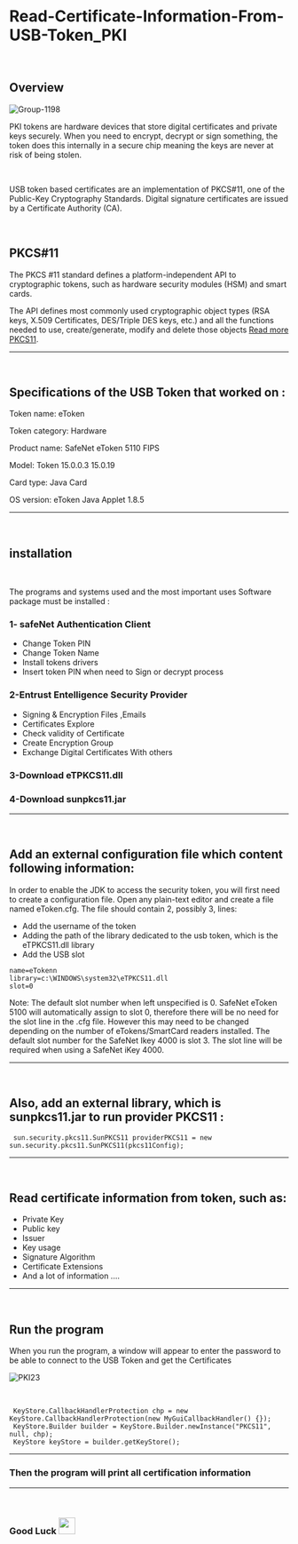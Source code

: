 # Read-Certificate-Information-From-USB-Token_PKI

<br>

## Overview
![Group-1198](https://user-images.githubusercontent.com/70335592/125410523-a0c10980-e3c5-11eb-85c3-e99214753fc5.png)

PKI tokens are hardware devices that store digital certificates and private keys securely. When you need to encrypt, decrypt or sign something, the token does this internally in a secure chip meaning the keys are never at risk of being stolen.
 

<br>

USB token based certificates are an implementation of PKCS#11, one of the Public-Key Cryptography Standards. Digital signature certificates are issued by a Certificate Authority (CA).

<br>



## PKCS#11 

The PKCS #11 standard defines a platform-independent API to cryptographic tokens, such as hardware security modules (HSM) and smart cards.

The API defines most commonly used cryptographic object types (RSA keys, X.509 Certificates, DES/Triple DES keys, etc.) and all the functions needed to use, create/generate, modify and delete those objects [Read more PKCS11]( https://docs.oracle.com/javase/7/docs/technotes/guides/security/p11guide.html#Intro).

---


<br>
 
 ## Specifications of the USB Token that worked on :

Token name: eToken

Token category: Hardware

Product name: SafeNet eToken 5110 FIPS

Model: Token 15.0.0.3 15.0.19

Card type: Java Card

OS version: eToken Java Applet 1.8.5

---
<br>

 ## installation
 
 <br>
 
 The programs and systems used and the most important uses Software package must be installed :

 ### 1- safeNet Authentication Client

* Change Token PIN
* Change Token Name
* Install tokens drivers
* Insert token PIN when need to Sign or decrypt process


### 2-Entrust Entelligence Security Provider

* Signing & Encryption Files ,Emails
* Certificates Explore
* Check validity of Certificate
* Create Encryption Group
*  Exchange Digital Certificates With others


### 3-Download eTPKCS11.dll
### 4-Download sunpkcs11.jar





---
<br>

## Add an external configuration file which content following information:

In order to enable the JDK to access the security token, you will first need to create a configuration file. Open any plain-text editor and create a file named eToken.cfg. The file should contain 2, possibly 3, lines:

* Add the username of the token <br>
* Adding the path of the library dedicated to the usb token, which is the eTPKCS11.dll library <br>
* Add the USB slot


```
name=eTokenn 
library=c:\WINDOWS\system32\eTPKCS11.dll  
slot=0
```

Note: The default slot number when left unspecified is 0. SafeNet eToken 5100 will automatically assign to slot 0, therefore there will be no need for the slot line in the .cfg file. However this may need to be changed depending on the number of eTokens/SmartCard readers installed. The default slot number for the SafeNet Ikey 4000 is slot 3. The slot line will be required when using a SafeNet iKey 4000.

---
<br>

## Also, add an external library, which is sunpkcs11.jar to run  provider PKCS11 :
```
 sun.security.pkcs11.SunPKCS11 providerPKCS11 = new sun.security.pkcs11.SunPKCS11(pkcs11Config);
```


---
<br>

##	Read certificate information from token, such as:

*	Private Key
*	Public key
*	Issuer 
*	Key usage 
*	Signature Algorithm
*	Certificate Extensions
* And a lot of information ....


---

<br>

## Run the program
When you run the program, a window will appear to enter the password to be able to connect to the USB Token and get the Certificates
<br>

![PKI23](https://user-images.githubusercontent.com/70335592/126527885-e50af583-0970-4032-ae43-776b42326524.png)

<br>



```
 KeyStore.CallbackHandlerProtection chp = new KeyStore.CallbackHandlerProtection(new MyGuiCallbackHandler() {});
 KeyStore.Builder builder = KeyStore.Builder.newInstance("PKCS11", null, chp);
 KeyStore keyStore = builder.getKeyStore();
 ```

---

### Then the program will print all certification information

---

<br>

### Good Luck <img src="https://media.giphy.com/media/hvRJCLFzcasrR4ia7z/giphy.gif" width="30px"> 
